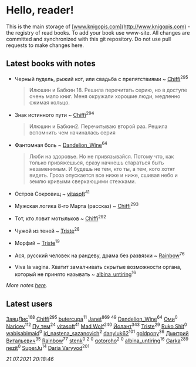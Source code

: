 # Hello, reader!
This is the main storage of [www.knigopis.com](http://www.knigopis.com) - the registry of read books.
To add your book use www-site. All changes are committed and synchronized with this git repository.
Do not use pull requests to make changes here.


## Latest books with notes
* Черный пудель, рыжий кот, или свадьба с препятствиями ~ [Chiffi](users/105/105831994080785626680-google)<sup>295</sup>
    > Илюшин и Бабкин 18. Решила перечитать серию, но в доступе очень мало книг.
    > Меня окружали хорошие люди, медленно сжимая кольцо.

* Знак истинного пути ~ [Chiffi](users/105/105831994080785626680-google)<sup>294</sup>
    > Илюшин и Бабкин2. Перечитываю второй раз. Решила вспомнить чем начиналась серия

* Фантомная боль ~ [Dandelion_Wine](users/586/58602788-vkontakte)<sup>64</sup>
    > Люби на здоровье. Но не привязывайся. Потому что, как только привяжешься, сразу начнешь стараться быть незаменимым. И будешь не тем, кто ты, а тем, кого хотят видеть.
    > Гроза опускается все ниже и ниже, сшивая небо и землю кривыми сверкающими стежками.

* Остров Сокровищ ~ [vitasoft](users/474/47446642-vkontakte)<sup>41</sup>

* Мужская логика 8-го Марта (рассказ) ~ [Chiffi](users/105/105831994080785626680-google)<sup>293</sup>

* Тот, кто ловит мотыльков ~ [Chiffi](users/105/105831994080785626680-google)<sup>292</sup>

* Чужой из теней ~ [Triste](users/517/5175580462988229760-mailru)<sup>28</sup>

* Морфий ~ [Triste](users/517/5175580462988229760-mailru)<sup>19</sup>

* Ася, русский человек на рандеву, драма без развязки ~ [Rainbow](users/109/109787328219839805802-google)<sup>76</sup>

* Viva la vagina. Хватит замалчивать скрытые возможности органа, который не принято называть ~ [albina_untiring](users/257/2579695-vkontakte)<sup>16</sup>


_More notes [here](latest_books_with_notes.md)._


## Latest users
[ЗаяцЛис](users/112/112388384595246311466-google)<sup>168</sup> 
[Chiffi](users/105/105831994080785626680-google)<sup>295</sup> 
[butercupa](users/193/193697993-vkontakte)<sup>11</sup> 
[Janet](users/108/108113656204404967440-google)<sup>869</sup> 
[](users/153/1537586159620888-facebook)<sup>49</sup> 
[Dandelion_Wine](users/586/58602788-vkontakte)<sup>64</sup> 
[Оми](users/110/110990350469188914110-google)<sup>0</sup> 
[Naricev](users/107/107090515204537133928-google)<sup>112</sup> 
[Пу_тем](users/344/3448154788585127-facebook)<sup>24</sup> 
[vitasoft](users/474/47446642-vkontakte)<sup>41</sup> 
[Mad Wolf](users/947/94738840-vkontakte)<sup>240</sup> 
[Йолант](users/104/104690883692185089260-google)<sup>343</sup> 
[Triste](users/517/5175580462988229760-mailru)<sup>29</sup> 
[Ruko Shit](users/219/2193185692363496955-mailru)<sup>0</sup> 
[wabisabimaid](users/420/420017445-vkontakte)<sup>0</sup> 
[id_nastena_sazanovich](users/173/173160241-vkontakte)<sup>2</sup> 
[danyluk62](users/374/374149854-vkontakte)<sup>101</sup> 
[goldpony](users/445/445613750-yandex)<sup>36</sup> 
[Дмитрий Витальевич](users/116/116650782618177766821-googleplus)<sup>35</sup> 
[Rainbow](users/109/109787328219839805802-google)<sup>77</sup> 
[stenk](users/355/3556151164432717-facebook)<sup>0</sup> 
[](users/880/880015719-yandex)<sup>2</sup> 
[](users/158/15831034236773408786-mailru)<sup>0</sup> 
[gotoroho](users/917/917342266-yandex)<sup>2</sup> 
[](users/101/101179637838670611102-google)<sup>0</sup> 
[albina_untiring](users/257/2579695-vkontakte)<sup>16</sup> 
[Garka](users/115/115753719718250012620-google)<sup>289</sup> 
[nezit](users/333/33343845-vkontakte)<sup>0</sup> 
[SuperJu](users/791/791518651-soundcloud)<sup>14</sup> 
[Daria Varyvod](users/829/829893410524253-facebook)<sup>201</sup> 


_21.07.2021 20:18:46_
